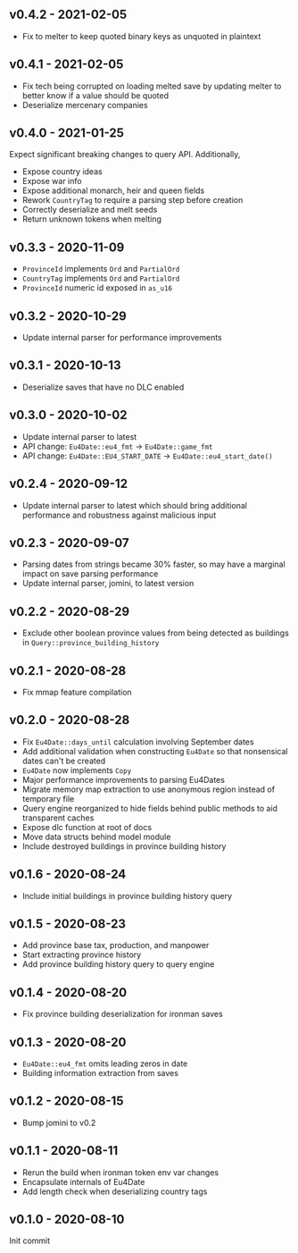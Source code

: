 ## v0.4.2 - 2021-02-05

- Fix to melter to keep quoted binary keys as unquoted in plaintext

## v0.4.1 - 2021-02-05

- Fix tech being corrupted on loading melted save by updating melter to better know if a value should be quoted
- Deserialize mercenary companies

## v0.4.0 - 2021-01-25

Expect significant breaking changes to query API. Additionally,

- Expose country ideas
- Expose war info
- Expose additional monarch, heir and queen fields
- Rework `CountryTag` to require a parsing step before creation
- Correctly deserialize and melt seeds
- Return unknown tokens when melting

## v0.3.3 - 2020-11-09

- `ProvinceId` implements `Ord` and `PartialOrd`
- `CountryTag` implements `Ord` and `PartialOrd`
- `ProvinceId` numeric id exposed in `as_u16`

## v0.3.2 - 2020-10-29

- Update internal parser for performance improvements

## v0.3.1 - 2020-10-13

- Deserialize saves that have no DLC enabled

## v0.3.0 - 2020-10-02

- Update internal parser to latest
- API change: `Eu4Date::eu4_fmt` -> `Eu4Date::game_fmt`
- API change: `Eu4Date::EU4_START_DATE` -> `Eu4Date::eu4_start_date()`

## v0.2.4 - 2020-09-12

- Update internal parser to latest which should bring additional performance and robustness against malicious input

## v0.2.3 - 2020-09-07

- Parsing dates from strings became 30% faster, so may have a marginal impact on save parsing performance
- Update internal parser, jomini, to latest version

## v0.2.2 - 2020-08-29

- Exclude other boolean province values from being detected as buildings in `Query::province_building_history`

## v0.2.1 - 2020-08-28

- Fix mmap feature compilation

## v0.2.0 - 2020-08-28

- Fix `Eu4Date::days_until` calculation involving September dates
- Add additional validation when constructing `Eu4Date` so that nonsensical dates can't be created
- `Eu4Date` now implements `Copy`
- Major performance improvements to parsing Eu4Dates
- Migrate memory map extraction to use anonymous region instead of temporary file
- Query engine reorganized to hide fields behind public methods to aid transparent caches
- Expose dlc function at root of docs
- Move data structs behind model module
- Include destroyed buildings in province building history

## v0.1.6 - 2020-08-24

- Include initial buildings in province building history query

## v0.1.5 - 2020-08-23

- Add province base tax, production, and manpower
- Start extracting province history
- Add province building history query to query engine

## v0.1.4 - 2020-08-20

- Fix province building deserialization for ironman saves

## v0.1.3 - 2020-08-20

- `Eu4Date::eu4_fmt` omits leading zeros in date
- Building information extraction from saves

## v0.1.2 - 2020-08-15

- Bump jomini to v0.2

## v0.1.1 - 2020-08-11

- Rerun the build when ironman token env var changes
- Encapsulate internals of Eu4Date
- Add length check when deserializing country tags

## v0.1.0 - 2020-08-10

Init commit
